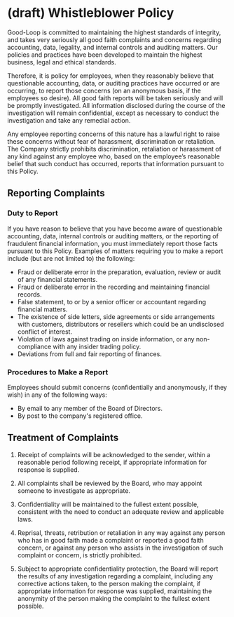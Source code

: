 
# (draft) Whistleblower Policy

Good-Loop is committed to maintaining the highest standards of 
integrity, and takes very seriously all good
faith complaints and concerns regarding accounting, data, legality, and internal controls and auditing matters. 
Our policies and practices have been developed to maintain the highest business, legal and
ethical standards.

Therefore, it is policy for employees, when they reasonably believe that
questionable accounting, data, or auditing practices have occurred or are occurring, 
to report those concerns (on an anonymous basis, if the employees so desire). All good faith reports will be
taken seriously and will be promptly investigated. All information disclosed during the course of the
investigation will remain confidential, except as necessary to conduct the investigation and take any
remedial action.

Any employee reporting concerns of this nature has a lawful right to raise these concerns
without fear of harassment, discrimination or retaliation. The Company strictly prohibits discrimination,
retaliation or harassment of any kind against any employee who, based on the employee’s reasonable
belief that such conduct has occurred, reports that information pursuant to this Policy.

## Reporting Complaints

### Duty to Report

If you have reason to believe that you have become aware of questionable accounting, data, 
internal controls or auditing matters, or the reporting of fraudulent financial information,
you must immediately report those facts pursuant to this Policy. Examples of matters requiring you
to make a report include (but are not limited to) the following:

* Fraud or deliberate error in the preparation, evaluation, review or audit of any financial statements.
* Fraud or deliberate error in the recording and maintaining financial records.
* False statement, to or by a senior officer or accountant regarding financial matters.
* The existence of side letters, side agreements or side arrangements with customers, distributors or resellers which could be an
undisclosed conflict of interest.
* Violation of laws against trading on inside information, or any non-compliance with any insider trading policy.
* Deviations from full and fair reporting of finances.

### Procedures to Make a Report

Employees should submit concerns (confidentially and anonymously, if they wish) in
any of the following ways:

* By email to any member of the Board of Directors.
* By post to the company's registered office.

## Treatment of Complaints

1. Receipt of complaints will be acknowledged to the sender, within a reasonable period
following receipt, if appropriate information for response is supplied.

2. All complaints shall be reviewed by the Board, who may appoint someone to investigate as appropriate.

3. Confidentiality will be maintained to the fullest extent possible, consistent with the
need to conduct an adequate review and applicable laws.

4. Reprisal, threats, retribution or retaliation in any way against any person who has in
good faith made a complaint or reported a good faith concern, or against any person who assists in
the investigation of such complaint or concern, is strictly prohibited. 

5. Subject to appropriate confidentiality protection, the Board will report the results of any investigation
regarding a complaint, including any corrective actions taken, to the person making the complaint, if
appropriate information for response was supplied, maintaining the anonymity of the person making
the complaint to the fullest extent possible. 
